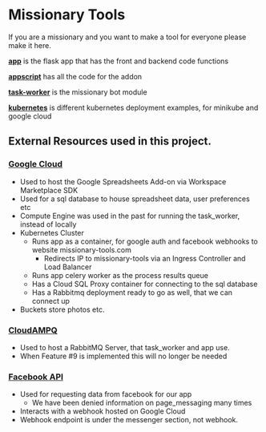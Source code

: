 # Missionary Tools

If you are a missionary and you want to make a tool for everyone please make it here.

[**app**](app/) is the flask app that has the front and backend code functions

[**appscript**](appscript/) has all the code for the addon

[**task-worker**](task-worker/) is the missionary bot module

[**kubernetes**](kubernetes/) is different kubernetes deployment examples, for minikube and google cloud

## External Resources used in this project.

### [Google Cloud](https://cloud.google.com/gcp/)
- Used to host the Google Spreadsheets Add-on via Workspace Marketplace SDK
- Used for a sql database to house spreadsheet data, user preferences etc
- Compute Engine was used in the past for running the task_worker, instead of locally
- Kubernetes Cluster
  - Runs app as a container, for google auth and facebook webhooks to website missionary-tools.com
    - Redirects IP to missionary-tools via an Ingress Controller and Load Balancer 
  - Runs app celery worker as the process results queue
  - Has a Cloud SQL Proxy container for connecting to the sql database
  - Has a Rabbitmq deployment ready to go as well, that we can connect up
- Buckets store photos etc.

### [CloudAMPQ](https://customer.cloudamqp.com/)
- Used to host a RabbitMQ Server, that task_worker and app use.
- When Feature #9 is implemented this will no longer be needed

### [Facebook API](https://developers.facebook.com/apps/)
- Used for requesting data from facebook for our app
  - We have been denied information on page_messaging many times
- Interacts with a webhook hosted on Google Cloud
- Webhook endpoint is under the messenger section, not webhook.
